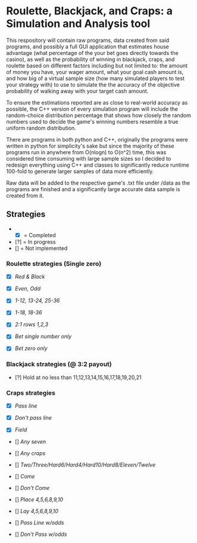# Roulette, Blackjack, and Craps: a Simulation and Analysis tool

This respository will contain raw programs, data created from said programs, and possibly a full GUI application that estimates house advantage (what percentage of the your bet goes directly towards the casino), as well as the probability of winning in blackjack, craps, and roulette based on different factors including but not limited to: the amount of money you have, your wager amount, what your goal cash amount is, and how big of a virtual sample size (how many simulated players to test your strategy with) to use to simulate the the accuracy of the objective probability of walking away with your target cash amount.

To ensure the estimations reported are as close to real-world accuracy as possible, the C++ version of every simulation program will include the random-choice distribution percentage that shows how closely the random numbers used to decide the game's winning numbers resemble a true uniform random distribution.

There are programs in both python and C++, originally the programs were written in python for simplicity's sake but since the majority of these programs run in anywhere from O(nlogn) to O(n^2) time, this was considered time consuming with large sample sizes so I decided to redesign everything using C++ and classes to significantly reduce runtime 100-fold to generate larger samples of data more efficiently.

Raw data will be added to the respective game's .txt file under /data as the programs are finished and a significantly large accurate data sample is created from it.

## Strategies
- - [x] = Completed
- [?] = In progress
- [] = Not implemented

### Roulette strategies (Single zero)

- [x] *Red & Black*
 
- [x] *Even, Odd*

- [x] *1-12, 13-24, 25-36*

- [x] *1-18, 18-36*

- [x] *2:1 rows 1,2,3*

- [x] *Bet single number only* 

- [x] *Bet zero only*

### Blackjack strategies (@ 3:2 payout)
- [?] Hold at no less than 11,12,13,14,15,16,17,18,19,20,21

### Craps strategies
- [x] *Pass line*

- [x] *Don't pass line*

- [x] *Field*

- [] *Any seven*

- [] *Any craps*

- [] *Two/Three/Hard6/Hard4/Hard10/Hard8/Eleven/Twelve*

- [] *Come*

- [] *Don't Come*

- [] *Place 4,5,6,8,9,10*

- [] *Lay 4,5,6,8,9,10*

- [] *Pass Line w/odds*

- [] *Don't Pass w/odds*
